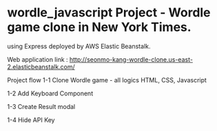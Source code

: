 # wordle_javascript Project - Wordle game clone in New York Times.
using Express deployed by AWS Elastic Beanstalk.

Web application link : http://seonmo-kang-wordle-clone.us-east-2.elasticbeanstalk.com/


Project flow
1-1 Clone Wordle game - all logics
  HTML, CSS, Javascript
  
1-2 Add Keyboard Component 

1-3 Create Result modal

1-4 Hide API Key 

